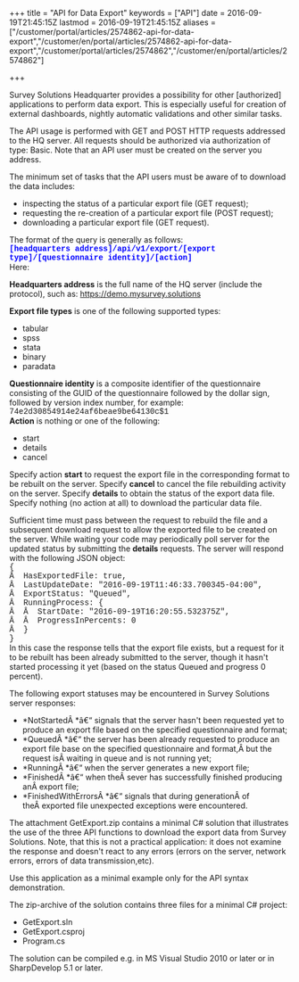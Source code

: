 ﻿+++
title = "API for Data Export"
keywords = ["API"]
date = 2016-09-19T21:45:15Z
lastmod = 2016-09-19T21:45:15Z
aliases = ["/customer/portal/articles/2574862-api-for-data-export","/customer/en/portal/articles/2574862-api-for-data-export","/customer/portal/articles/2574862","/customer/en/portal/articles/2574862"]

+++

Survey Solutions Headquarter provides a possibility for other
\[authorized\] applications to perform data export. This is especially
useful for creation of external dashboards, nightly automatic
validations and other similar tasks.  
  
The API usage is performed with GET and POST HTTP requests addressed to
the HQ server. All requests should be authorized via authorization of
type: Basic. Note that an API user must be created on the server you
address.  
  
The minimum set of tasks that the API users must be aware of to download
the data includes:

-   inspecting the status of a particular export file (GET request);
-   requesting the re-creation of a particular export file (POST
    request);
-   downloading a particular export file (GET request).

  
The format of the query is generally as follows:  
**<span style="color:#0000FF;"><span
style="font-family:courier new,courier,monospace;">\[headquarters
address\]/api/v1/export/\[export type\]/\[questionnaire
identity\]/\[action\]</span></span>**  
Here:  
  
**Headquarters address** is the full name of the HQ server (include the
protocol), such as: https://demo.mysurvey.solutions  
  
**Export file types** is one of the following supported types:

-   tabular
-   spss
-   stata
-   binary
-   paradata

  
**Questionnaire identity** is a composite identifier of the
questionnaire consisting of the GUID of the questionnaire followed by
the dollar sign, followed by version index number, for example:  
<span
style="font-family:courier new,courier,monospace;">74e2d30854914e24af6beae9be64130c$1</span>  
**Action** is nothing or one of the following:

-   start
-   details
-   cancel

  
Specify action **start** to request the export file in the corresponding
format to be rebuilt on the server. Specify **cancel** to cancel the
file rebuilding activity on the server. Specify **details** to obtain
the status of the export data file. Specify nothing (no action at all)
to download the particular data file.  
  
Sufficient time must pass between the request to rebuild the file and a
subsequent download request to allow the exported file to be created on
the server. While waiting your code may periodically poll server for the
updated status by submitting the **details** requests. The server will
respond with the following JSON object:  
<span style="font-family:courier new,courier,monospace;">{  
Â  HasExportedFile: true,  
Â  LastUpdateDate: "2016-09-19T11:46:33.700345-04:00",  
Â  ExportStatus: "Queued",  
Â  RunningProcess: {  
Â  Â  StartDate: "2016-09-19T16:20:55.532375Z",  
Â  Â  ProgressInPercents: 0  
Â  }  
}</span>  
In this case the response tells that the export file exists, but a
request for it to be rebuilt has been already submitted to the server,
though it hasn't started processing it yet (based on the status Queued
and progress 0 percent).  
  
The following export statuses may be encountered in Survey Solutions
server responses:

-   *NotStartedÂ *â€“ signals that the server hasn't been requested yet to
    produce an export file based on the specified questionnaire and
    format;
-   *QueuedÂ *â€“ the server has been already requested to produce an
    export file base on the specified questionnaire and format,Â but the
    request isÂ waiting in queue and is not running yet;
-   *RunningÂ *â€“ when the server generates a new export file;
-   *FinishedÂ *â€“ when theÂ sever has successfully finished producing
    anÂ export file;
-   *FinishedWithErrorsÂ *â€“ signals that during generationÂ of
    theÂ exported file unexpected exceptions were encountered.

  
The attachment <span class="underline">GetExport.zip</span> contains a
minimal C\# solution that illustrates the use of the three API functions
to download the export data from Survey Solutions. Note, that this is
not a practical application: it does not examine the response and
doesn't react to any errors (errors on the server, network errors,
errors of data transmission,etc).  
  
Use this application as a minimal example only for the API syntax
demonstration.  
  
The zip-archive of the solution contains three files for a minimal C\#
project:

-   GetExport.sln
-   GetExport.csproj
-   Program.cs

  
The solution can be compiled e.g. in MS Visual Studio 2010 or later or
in SharpDevelop 5.1 or later.
